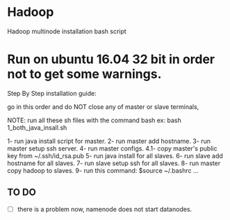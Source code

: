 # Hadoop
Hadoop multinode installation bash script

# Run on ubuntu 16.04 32 bit in order not to get some warnings.

Step By Step installation guide:

go in this order and do NOT close any of master or slave terminals,

NOTE: run all these sh files with the command bash
ex: bash 1_both_java_insall.sh

1- run java install script for master.
2- run master add hostname.
3- run master setup ssh server.
4- run master configs.
4.1- copy master's public key from ~/.ssh/id_rsa.pub
5- run java install for all slaves.
6- run slave add hostname for all slaves.
7- run slave setup ssh for all slaves.
8- run master copy hadoop to slaves.
9- run this command: $source ~/.bashrc
...

## TO DO
- [ ] there is a problem now, namenode does not start datanodes.

